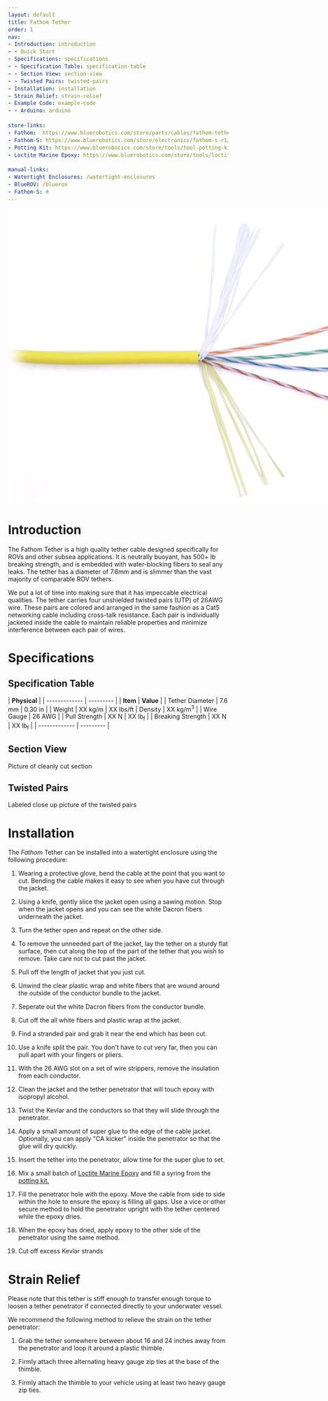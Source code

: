```yaml
---
layout: default
title: Fathom Tether
order: 1
nav:
- Introduction: introduction
- - Quick Start 
- Specifications: specifications
- - Specification Table: specification-table
- - Section View: section-view
- - Twisted Pairs: twisted-pairs
- Installation: installation
- Strain Relief: strain-relief
- Example Code: example-code
- - Arduino: arduino

store-links:
- Fathom:  https://www.bluerobotics.com/store/parts/cables/fathom-tether-nb-4p-26awg-r1/
- Fathom-S: https://www.bluerobotics.com/store/electronics/fathom-s-r1/
- Potting Kit: https://www.bluerobotics.com/store/tools/tool-potting-kit-r1/
- Loctite Marine Epoxy: https://www.bluerobotics.com/store/tools/loctite-marine-epoxy/

manual-links:
- Watertight Enclosures: /watertight-enclosures
- BlueROV: /bluerov
- Fathom-S: #
---
```


<img src="/fathom/cad/tether-4.PNG" class="img-responsive" style="max-width:900px"  />

# Introduction

The Fathom Tether is a high quality tether cable designed specifically for ROVs and other subsea applications. 
It is neutrally buoyant, has 500+ lb breaking strength, and is embedded with water-blocking fibers to seal any leaks. The tether has a diameter of 7.6mm and is slimmer than the vast majority of comparable ROV tethers.

We put a lot of time into making sure that it has impeccable electrical qualities. The tether carries four unshielded twisted pairs (UTP) of 26AWG wire. 
These pairs are colored and arranged in the same fashion as a Cat5 networking cable including cross-talk resistance. Each pair is individually jacketed inside the cable to maintain reliable properties and minimize interference between each pair of wires.
 
# Specifications

## Specification Table

|      **Physical**       |
| ------------- | --------- |
| **Item** | **Value** |
| Tether Diameter | 7.6 mm | 0.30 in |
| Weight | XX kg/m | XX lbs/ft
| Density | XX kg/m<sup>3</sup> |
| Wire Gauge   | 26 AWG |
| Pull Strength | XX N | XX lb<sub>f</sub> |
| Breaking Strength | XX N | XX lb<sub>f</sub> |
| ------------- | --------- |

## Section View

Picture of cleanly cut section

## Twisted Pairs

Labeled close up picture of the twisted pairs

# Installation

The _Fathom_ Tether can be installed into a watertight enclosure using the following procedure:

1. Wearing a protective glove, bend the cable at the point that you want to cut. Bending the cable makes it easy to see when you have cut through the jacket.

2. Using a knife, gently slice the jacket open using a sawing motion. Stop when the jacket opens and you can see the white Dacron fibers underneath the jacket.

3. Turn the tether open and repeat on the other side.

4. To remove the unneeded part of the jacket, lay the tether on a sturdy flat surface, then cut along the top of the part of the tether that you wish to remove. Take care not to cut past the jacket.

5. Pull off the length of jacket that you just cut.

6. Unwind the clear plastic wrap and white fibers that are wound around the outside of the conductor bundle to the jacket.

7. Seperate out the white Dacron fibers from the conductor bundle.

8. Cut off the all white fibers and plastic wrap at the jacket.

9. Find a stranded pair and grab it near the end which has been cut.

10. Use a knife split the pair. You don't have to cut very far, then you can pull apart with your fingers or pliers.

11. With the 26 AWG slot on a set of wire strippers, remove the insulation from each conductor.

12. Clean the jacket and the tether penetrator that will touch epoxy with isopropyl alcohol.

13. Twist the Kevlar and the conductors so that they will slide through the penetrator.

14. Apply a small amount of super glue to the edge of the cable jacket. Optionally, you can apply "CA kicker" inside the penetrator so that the glue will dry quickly.

15. Insert the tether into the penetrator, allow time for the super glue to set.

16. Mix a small batch of [Loctite Marine Epoxy](https://www.bluerobotics.com/store/tools/loctite-marine-epoxy/) and fill a syring from the [potting kit.](https://www.bluerobotics.com/store/tools/tool-potting-kit-r1/)

17. Fill the penetrator hole with the epoxy. Move the cable from side to side within the hole to ensure the epoxy is filling all gaps. Use a vice or other secure method to hold the penetrator upright with the tether centered while the epoxy dries.

18. When the epoxy has dried, apply epoxy to the other side of the penetrator using the same method.

19. Cut off excess Kevlar strands

# Strain Relief

Please note that this tether is stiff enough to transfer enough torque to loosen a tether penetrator if connected directly to your underwater vessel.

We recommend the following method to relieve the strain on the tether penetrator:

1. Grab the tether somewhere between about 16 and 24 inches away from the penetrator and loop it around a plastic thimble.

2. Firmly attach three alternating heavy gauge zip ties at the base of the thimble.

3. Firmly attach the thimble to your vehicle using at least two heavy gauge zip ties.


